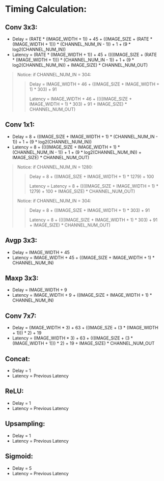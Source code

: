 # Timing Calculation:
## Conv 3x3:
+ Delay   = (RATE * (IMAGE_WIDTH + 1)) + 45 + ((IMAGE_SIZE + (RATE * (IMAGE_WIDTH + 1))) * (CHANNEL_NUM_IN - 1)) + 1 + (9 * log2(CHANNEL_NUM_IN))
+ Latency = (RATE * (IMAGE_WIDTH + 1)) + 45 + ((((IMAGE_SIZE + (RATE * (IMAGE_WIDTH + 1))) * (CHANNEL_NUM_IN - 1)) + 1 + (9 * log2(CHANNEL_NUM_IN)) + IMAGE_SIZE) * CHANNEL_NUM_OUT)

> Notice: if CHANNEL_NUM_IN = 304:
>
>> Delay   = IMAGE_WIDTH + 46 + ((IMAGE_SIZE + IMAGE_WIDTH + 1) * 303) + 91
>>
>> Latency = IMAGE_WIDTH + 46 + ((((IMAGE_SIZE + IMAGE_WIDTH + 1) * 303) + 91 + IMAGE_SIZE) * CHANNEL_NUM_OUT)
>>

## Conv 1x1:
+ Delay   = 8 + ((IMAGE_SIZE + IMAGE_WIDTH + 1) * (CHANNEL_NUM_IN - 1)) + 1 + (9 * log2(CHANNEL_NUM_IN))
+ Latency = 8 + ((((IMAGE_SIZE + IMAGE_WIDTH + 1) * (CHANNEL_NUM_IN - 1)) + 1 + (9 * log2(CHANNEL_NUM_IN)) + IMAGE_SIZE) * CHANNEL_NUM_OUT)

> Notice: if CHANNEL_NUM_IN = 1280:
>
>> Delay   = 8 + ((IMAGE_SIZE + IMAGE_WIDTH + 1) * 1279) + 100
>>
>> Latency = Latency = 8 + ((((IMAGE_SIZE + IMAGE_WIDTH + 1) * 1279) + 100 + IMAGE_SIZE) * CHANNEL_NUM_OUT)
>>
> Notice: if CHANNEL_NUM_IN = 304:
>
>> Delay   = 8 + ((IMAGE_SIZE + IMAGE_WIDTH + 1) * 303) + 91
>>
>> Latency = 8 + ((((IMAGE_SIZE + IMAGE_WIDTH + 1) * 303) + 91 + IMAGE_SIZE) * CHANNEL_NUM_OUT)
>>

## Avgp 3x3:
+ Delay   = IMAGE_WIDTH + 45
+ Latency = IMAGE_WIDTH + 45 + ((IMAGE_SIZE + IMAGE_WIDTH + 1) * CHANNEL_NUM_IN)

## Maxp 3x3:
+ Delay   = IMAGE_WIDTH + 9
+ Latency = IMAGE_WIDTH + 9 + ((IMAGE_SIZE + IMAGE_WIDTH + 1) * CHANNEL_NUM_IN)

## Conv 7x7:
+ Delay   = (IMAGE_WIDTH * 3) + 63 + ((IMAGE_SZE + (3 * (IMAGE_WIDTH + 1))) * 2) + 19
+ Latency = (IMAGE_WIDTH * 3) + 63 + (((IMAGE_SIZE + (3 * (IMAGE_WIDTH + 1))) * 2) + 19 + IMAGE_SIZE) * CHANNEL_NUM_OUT

## Concat:
+ Delay   = 1
+ Latency = Previous Latency

## ReLU:
+ Delay   = 1
+ Latency = Previous Latency

## Upsampling:
+ Delay   = 1
+ Latency = Previous Latency

## Sigmoid:
+ Delay   = 5
+ Latency = Previous Latency
